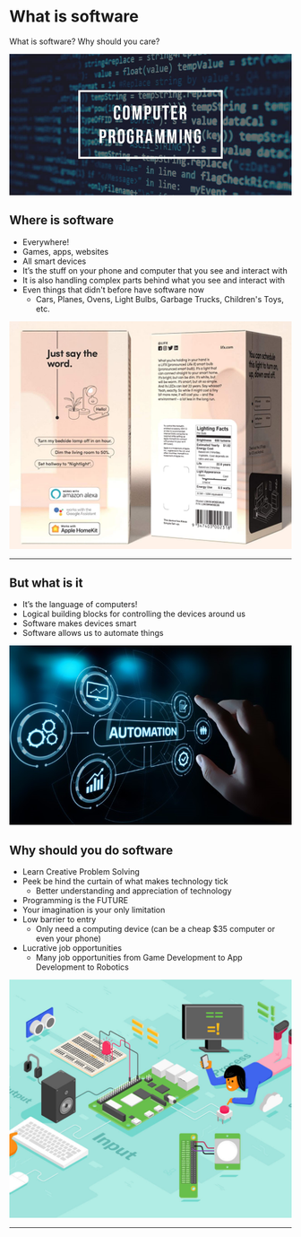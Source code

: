 <!-- This page was contributed by: Tayler Uva -->
# What is software

What is software? Why should you care?

<!-- Add a page image to make it pretty! -->
![software](assets/images/why_software/programming_header.png)

## Where is software

- Everywhere!
- Games, apps, websites
- All smart devices
- It’s the stuff on your phone and computer that you see and interact with
- It is also handling complex parts behind what you see and interact with
- Even things that didn't before have software now
    - Cars, Planes, Ovens, Light Bulbs, Garbage Trucks, Children's Toys, etc.

![smart-light](assets/images/why_software/smart-light.png)

***

## But what is it

- It’s the language of computers!
- Logical building blocks for controlling the devices around us
- Software makes devices smart
- Software allows us to automate things

![automation](assets/images/why_software/automation.png)

## Why should you do software

- Learn Creative Problem Solving
- Peek be hind the curtain of what makes technology tick
    - Better understanding and appreciation of technology
- Programming is the FUTURE
- Your imagination is your only limitation
- Low barrier to entry
    - Only need a computing device (can be a cheap $35 computer or even your phone)
- Lucrative job opportunities
    - Many job opportunities from Game Development to App Development to Robotics

![](assets/images/why_software/pi.png)

***
